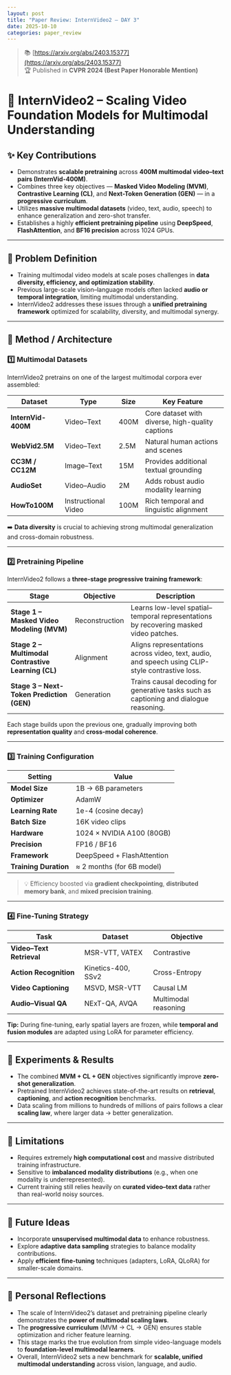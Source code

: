 ```yaml
---
layout: post  
title: "Paper Review: InternVideo2 – DAY 3"  
date: 2025-10-10  
categories: paper_review  
---
```


> 📚 [https://arxiv.org/abs/2403.15377](https://arxiv.org/abs/2403.15377)  
> 🏆 Published in **CVPR 2024 (Best Paper Honorable Mention)**  

# 📄 InternVideo2 – Scaling Video Foundation Models for Multimodal Understanding  

## ✨ Key Contributions  
- Demonstrates **scalable pretraining** across **400M multimodal video–text pairs (InternVid-400M)**.  
- Combines three key objectives — **Masked Video Modeling (MVM)**, **Contrastive Learning (CL)**, and **Next-Token Generation (GEN)** — in a **progressive curriculum**.  
- Utilizes **massive multimodal datasets** (video, text, audio, speech) to enhance generalization and zero-shot transfer.  
- Establishes a highly **efficient pretraining pipeline** using **DeepSpeed**, **FlashAttention**, and **BF16 precision** across 1024 GPUs.  

---

## 🎯 Problem Definition  
- Training multimodal video models at scale poses challenges in **data diversity, efficiency, and optimization stability**.  
- Previous large-scale vision–language models often lacked **audio or temporal integration**, limiting multimodal understanding.  
- InternVideo2 addresses these issues through a **unified pretraining framework** optimized for scalability, diversity, and multimodal synergy.  

---

## 🧠 Method / Architecture  

### 1️⃣ Multimodal Datasets  
InternVideo2 pretrains on one of the largest multimodal corpora ever assembled:  

| Dataset | Type | Size | Key Feature |
|----------|------|------|--------------|
| **InternVid-400M** | Video–Text | 400M | Core dataset with diverse, high-quality captions |
| **WebVid2.5M** | Video–Text | 2.5M | Natural human actions and scenes |
| **CC3M / CC12M** | Image–Text | 15M | Provides additional textual grounding |
| **AudioSet** | Video–Audio | 2M | Adds robust audio modality learning |
| **HowTo100M** | Instructional Video | 100M | Rich temporal and linguistic alignment |

➡️ **Data diversity** is crucial to achieving strong multimodal generalization and cross-domain robustness.  

---

### 2️⃣ Pretraining Pipeline  
InternVideo2 follows a **three-stage progressive training framework**:

| Stage | Objective | Description |
|--------|------------|-------------|
| **Stage 1 – Masked Video Modeling (MVM)** | Reconstruction | Learns low-level spatial–temporal representations by recovering masked video patches. |
| **Stage 2 – Multimodal Contrastive Learning (CL)** | Alignment | Aligns representations across video, text, audio, and speech using CLIP-style contrastive loss. |
| **Stage 3 – Next-Token Prediction (GEN)** | Generation | Trains causal decoding for generative tasks such as captioning and dialogue reasoning. |

Each stage builds upon the previous one, gradually improving both **representation quality** and **cross-modal coherence**.  

---

### 3️⃣ Training Configuration  

| Setting | Value |
|----------|--------|
| **Model Size** | 1B → 6B parameters |
| **Optimizer** | AdamW |
| **Learning Rate** | 1e-4 (cosine decay) |
| **Batch Size** | 16K video clips |
| **Hardware** | 1024 × NVIDIA A100 (80GB) |
| **Precision** | FP16 / BF16 |
| **Framework** | DeepSpeed + FlashAttention |
| **Training Duration** | ≈ 2 months (for 6B model) |

> 💡 Efficiency boosted via **gradient checkpointing**, **distributed memory bank**, and **mixed precision training**.

---

### 4️⃣ Fine-Tuning Strategy  

| Task | Dataset | Objective |
|------|----------|------------|
| **Video–Text Retrieval** | MSR-VTT, VATEX | Contrastive |
| **Action Recognition** | Kinetics-400, SSv2 | Cross-Entropy |
| **Video Captioning** | MSVD, MSR-VTT | Causal LM |
| **Audio–Visual QA** | NExT-QA, AVQA | Multimodal reasoning |

**Tip:** During fine-tuning, early spatial layers are frozen, while **temporal and fusion modules** are adapted using LoRA for parameter efficiency.  

---

## 🧪 Experiments & Results  
- The combined **MVM + CL + GEN** objectives significantly improve **zero-shot generalization**.  
- Pretrained InternVideo2 achieves state-of-the-art results on **retrieval**, **captioning**, and **action recognition** benchmarks.  
- Data scaling from millions to hundreds of millions of pairs follows a clear **scaling law**, where larger data → better generalization.  

---

## 🚫 Limitations  
- Requires extremely **high computational cost** and massive distributed training infrastructure.  
- Sensitive to **imbalanced modality distributions** (e.g., when one modality is underrepresented).  
- Current training still relies heavily on **curated video–text data** rather than real-world noisy sources.  

---

## 🔭 Future Ideas  
- Incorporate **unsupervised multimodal data** to enhance robustness.  
- Explore **adaptive data sampling** strategies to balance modality contributions.  
- Apply **efficient fine-tuning** techniques (adapters, LoRA, QLoRA) for smaller-scale domains.  

---

## 🔁 Personal Reflections  
- The scale of InternVideo2’s dataset and pretraining pipeline clearly demonstrates the **power of multimodal scaling laws**.  
- The **progressive curriculum** (MVM → CL → GEN) ensures stable optimization and richer feature learning.  
- This stage marks the true evolution from simple video-language models to **foundation-level multimodal learners**.  
- Overall, InternVideo2 sets a new benchmark for **scalable, unified multimodal understanding** across vision, language, and audio.  

